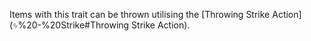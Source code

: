 Items with this trait can be thrown utilising the [Throwing Strike Action](ᛃ%20-%20Strike#Throwing Strike Action).